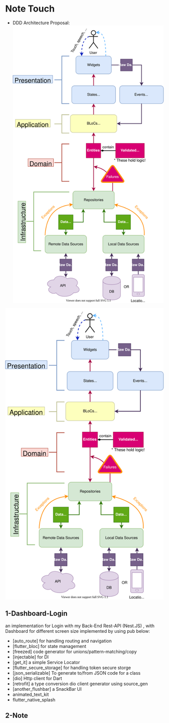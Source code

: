 # Note Touch

- DDD Architecture Proposal:
![Alt text](./ddd-architecture-proposal.svg)
<img src="./ddd-architecture-proposal.svg">

## 1-Dashboard-Login
an implementation for Login with my Back-End Rest-API (Nest.JS) , with Dashboard for different screen size
implemented by using pub below:
- [auto_route] for handling routing and navigation 
- [flutter_bloc] for state management
- [freezed] code generator for unions/pattern-matching/copy
- [injectable] for DI
- [get_it] a simple Service Locator
- [flutter_secure_storage] for handling token secure storge
- [json_serializable] To generate to/from JSON code for a class
- [dio]  Http client for Dart
- [retrofit] a type conversion dio client generator using source_gen 
- [another_flushbar] a SnackBar UI
- animated_text_kit
- flutter_native_splash

## 2-Note
